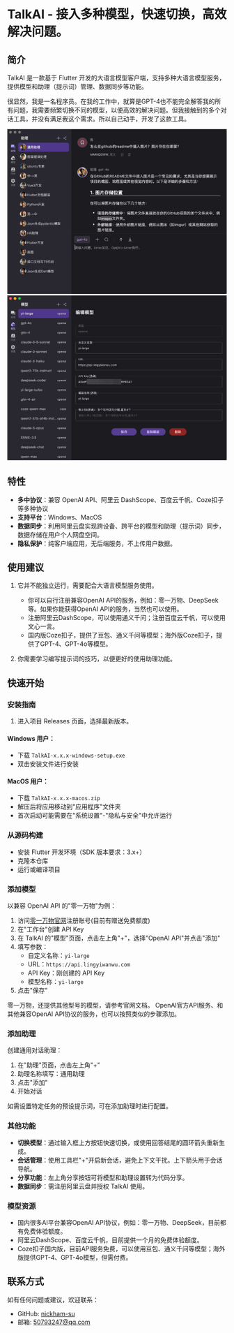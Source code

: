 # TalkAI - 接入多种模型，快速切换，高效解决问题。

## 简介

TalkAI 是一款基于 Flutter 开发的大语言模型客户端，支持多种大语言模型服务，提供模型和助理（提示词）管理、数据同步等功能。

很显然，我是一名程序员。在我的工作中，就算是GPT-4也不能完全解答我的所有问题，我需要频繁切换不同的模型，以便高效的解决问题。但我接触到的多个对话工具，并没有满足我这个需求。所以自己动手，开发了这款工具。

![示例图片](readme/assistant.png)
![示例图片](readme/model.png)

## 特性

- **多中协议**：兼容 OpenAI API、阿里云 DashScope、百度云千帆、Coze扣子等多种协议
- **支持平台**：Windows、MacOS
- **数据同步**：利用阿里云盘实现跨设备、跨平台的模型和助理（提示词）同步，数据存储在用户个人网盘空间。
- **隐私保护**：纯客户端应用，无后端服务，不上传用户数据。

## 使用建议

1. 它并不能独立运行，需要配合大语言模型服务使用。
   - 你可以自行注册兼容OpenAI API的服务，例如：零一万物、DeepSeek等。如果你能获得OpenAI API的服务，当然也可以使用。
   - 注册阿里云DashScope，可以使用通义千问；注册百度云千帆，可以使用文心一言。
   - 国内版Coze扣子，提供了豆包、通义千问等模型；海外版Coze扣子，提供了GPT-4、GPT-4o等模型。

2. 你需要学习编写提示词的技巧，以便更好的使用助理功能。

## 快速开始

### 安装指南

1. 进入项目 Releases 页面，选择最新版本。

#### Windows 用户：
- 下载 `TalkAI-x.x.x-windows-setup.exe`
- 双击安装文件进行安装

#### MacOS 用户：
- 下载 `TalkAI-x.x.x-macos.zip`
- 解压后将应用移动到"应用程序"文件夹
- 首次启动可能需要在"系统设置"-"隐私与安全"中允许运行

### 从源码构建

- 安装 Flutter 开发环境（SDK 版本要求：3.x+）
- 克隆本仓库
- 运行或编译项目

### 添加模型

以兼容 OpenAI API 的"零一万物"为例：

1. 访问[零一万物官网](https://platform.lingyiwanwu.com/)注册账号(目前有赠送免费额度)
2. 在"工作台"创建 API Key
3. 在 TalkAI 的"模型"页面，点击左上角"+"，选择"OpenAI API"并点击"添加"
4. 填写参数：
    - 自定义名称：`yi-large`
    - URL：`https://api.lingyiwanwu.com`
    - API Key：刚创建的 API Key
    - 模型名称：`yi-large`
5. 点击"保存"

零一万物，还提供其他型号的模型，请参考官网文档。
OpenAI官方API服务、和其他兼容OpenAI API协议的服务，也可以按照类似的步骤添加。

### 添加助理

创建通用对话助理：

1. 在"助理"页面，点击左上角"+"
2. 助理名称填写：通用助理
3. 点击"添加"
4. 开始对话

如需设置特定任务的预设提示词，可在添加助理时进行配置。

### 其他功能

- **切换模型**：通过输入框上方按钮快速切换，或使用回答结尾的圆环箭头重新生成。
- **会话管理**：使用工具栏"+"开启新会话，避免上下文干扰。上下箭头用于会话导航。
- **分享功能**：左上角分享按钮可将模型和助理设置转为代码分享。
- **数据同步**：需注册阿里云盘并授权 TalkAI 使用。

### 模型资源

- 国内很多AI平台兼容OpenAI API协议，例如：零一万物、DeepSeek，目前都有免费体验额度。
- 阿里云DashScope、百度云千帆，目前提供一个月的免费体验额度。
- Coze扣子国内版，目前API服务免费，可以使用豆包、通义千问等模型；海外版提供GPT-4、GPT-4o模型，但需付费。

## 联系方式

如有任何问题或建议，欢迎联系：

- GitHub: [nickham-su](https://github.com/nickham-su)
- 邮箱: 50793247@qq.com